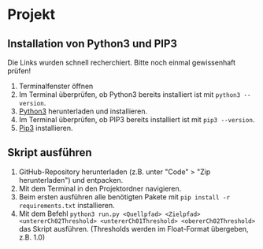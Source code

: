 # Projekt

## Installation von Python3 und PIP3
Die Links wurden schnell recherchiert. Bitte noch einmal gewissenhaft prüfen!
1. Terminalfenster öffnen
2. Im Terminal überprüfen, ob Python3 bereits installiert ist mit `python3 --version`.
3. [Python3](https://www.python.org/) herunterladen und installieren. 
4. Im Terminal überprüfen, ob PIP3 bereits installiert ist mit `pip3 --version`.
5. [Pip3](https://pip.pypa.io/en/stable/) installieren.

## Skript ausführen
1. GitHub-Repository herunterladen (z.B. unter "Code" > "Zip herunterladen") und entpacken.
2. Mit dem Terminal in den Projektordner navigieren.
2. Beim ersten ausführen alle benötigten Pakete mit `pip install -r requirements.txt` installieren.
3. Mit dem Befehl `python3 run.py <Quellpfad> <Zielpfad> <untererCh02Threshold> <untererCh01Threshold> <obererCh02Threshold>` das Skript ausführen. (Thresholds werden im Float-Format übergeben, z.B. 1.0)
